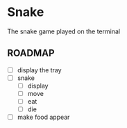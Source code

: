 # Snake
The snake game played on the terminal

## ROADMAP
- [ ] display the tray
- [ ] snake
  - [ ] display
  - [ ] move
  - [ ] eat
  - [ ] die
- [ ] make food appear